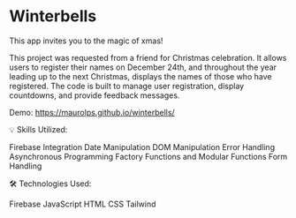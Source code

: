 # Winterbells
This app invites you to the magic of xmas!

This project was requested from a friend for Christmas celebration. It allows users to register their names on December 24th, and throughout the year leading up to the next Christmas, displays the names of those who have registered. The code is built to manage user registration, display countdowns, and provide feedback messages.

Demo: https://maurolps.github.io/winterbells/

💡 Skills Utilized:

Firebase Integration
Date Manipulation
DOM Manipulation
Error Handling
Asynchronous Programming
Factory Functions and Modular Functions
Form Handling

🛠️ Technologies Used:

Firebase
JavaScript
HTML
CSS
Tailwind